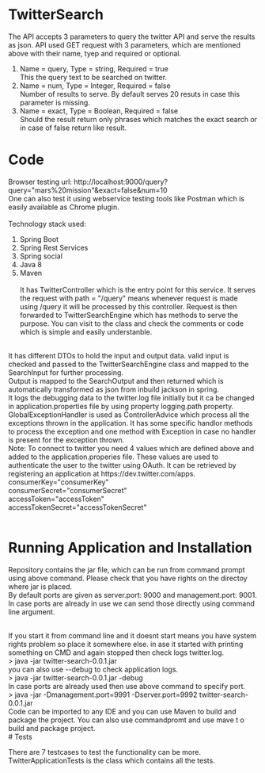 # TwitterSearch
The API accepts 3 parameters to query the twitter API and serve the results as json. API used GET request with 3 parameters, which are mentioned above with their name, tyep and required or optional.

1. Name = query, Type = string, Required = true <br>
    This the query text to be searched on twitter.
2. Name = num, Type = Integer, Required = false<br>
    Number of results to serve. By default serves 20 resuts in case this parameter is missing.
3. Name = exact, Type = Boolean, Required = false<br>
    Should the result return only phrases which matches the exact search or in case of false return like result.

# Code
Browser testing url: http://localhost:9000/query?query="mars%20mission"&exact=false&num=10
<br>One can also test it using webservice testing tools like Postman which is easily available as Chrome plugin. 
<br><br>
Technology stack used: <br> 
1. Spring Boot <br> 
2. Spring Rest Services <br> 
3. Spring social<br>
3. Java 8<br>
4. Maven
<br><br>
It has TwitterController which is the entry point for this service. It serves the request with path = "/query" means whenever request is made using /query it will be processed by this controller.
Request is then forwarded to TwitterSearchEngine which has methods to serve the purpose. You can visit to the class and check the comments or code which is simple and easily understanble.

<br>
It has different DTOs to hold the input and output data. valid input is checked and passed to the TwitterSearchEngine class and mapped to the SearchInput for further processing. 

<br>
Output is mapped to the SearchOutput and then returned which is automatically transformed as json from inbuild jackson in spring.

<br>
It logs the debugging data to the twitter.log file initially but it ca be changed in application.properties file by using property logging.path property.

<br>
GlobalExceptionHandler is used as ControllerAdvice which process all the exceptions thrown in the application. It has some specific handlor methods to process the exception and one method with Exception in case no handler is present for the exception thrown.

<br>
Note: To connect to twitter you need 4 values which are defined above and added to the application.properies file. These values are used to authenticate the user to the twitter using OAuth. It can be retrieved by  registering an application at https://dev.twitter.com/apps.

<br>
consumerKey="consumerKey"<br>
consumerSecret="consumerSecret"<br>
accessToken="accessToken"<br>
accessTokenSecret="accessTokenSecret"<br>
<br>

# Running Application and Installation

Repository contains the jar file, which can be run from command prompt using above command. Please check that you have rights on the directoy where jar is placed. <br>
By default ports are given as server.port: 9000 and management.port: 9001. <br>
In case ports are already in use we can send those directly using command line argument.

<br>
If you start it from command line and it doesnt start means you have system rights problem so place it somewhere else. in ase it started with printing something on CMD and again stopped then check logs twitter.log.

<br>
> java -jar twitter-search-0.0.1.jar

<br>
you can also use --debug to check application logs.<br>
> java -jar twitter-search-0.0.1.jar -debug

<br>
In case ports are already used then use above command to specify port. <br>
> java -jar -Dmanagement.port=9991 -Dserver.port=9992  twitter-search-0.0.1.jar

<br>
Code can be imported to any IDE and you can use Maven to build and package the project. You can also use commandpromt and use mave t o build and package project.

<br>
# Tests

There are 7 testcases to test the functionality can be more. TwitterApplicationTests is the class which contains all the tests.




